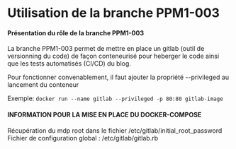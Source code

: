 # Utilisation de la branche PPM1-003

#### Présentation du rôle de la branche PPM1-003
La branche PPM1-003 permet de mettre en place un gitlab (outil de versionning du code) de façon conteneurisé pour heberger le code ainsi que les tests automatisés (CI/CD) du blog.

Pour fonctionner convenablement, il faut ajouter la propriété --privileged au lancement du conteneur

Exemple: `docker run --name gitlab --privileged -p 80:80 gitlab-image`

#### INFORMATION POUR LA MISE EN PLACE DU DOCKER-COMPOSE

Récupération du mdp root dans le fichier /etc/gitlab/initial_root_password
Fichier de configuration global : /etc/gitlab/gitlab.rb
